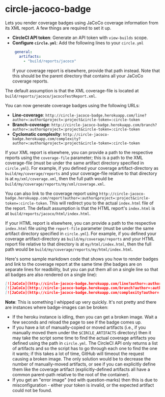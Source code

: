# circle-jacoco-badge

Lets you render coverage badges using JaCoCo coverage information from its XML report. A few things are required to set it up.

 - **CircleCI API token**: Generate an API token with `view-builds` scope.
 - **Configure `circle.yml`**: Add the following lines to your `circle.yml`
   ```yml
    general:
      artifacts:
        - "build/reports/jacoco"
    ```
    If your coverage report is elsewhere, provide that path instead. Note that this should be the parent directory that contains all your JaCoCo coverage reports.
    
The default assumption is that the XML coverage-file is located at `build/reports/jacoco/jacocoTestReport.xml`.

You can now generate coverage badges using the following URLs:
 - **Line-coverage**: `http://circle-jacoco-badge.herokuapp.com/line?author=:author&project=:project&circle-token=:circle-token`
 - **Branch-coverage**: `http://circle-jacoco-badge.herokuapp.com/branch?author=:author&project=:project&circle-token=:circle-token` 
 - **Cyclomatic complexity**: `http://circle-jacoco-badge.herokuapp.com/complexity?author=:author&project=:project&circle-token=:circle-token`
 
If your XML report is elsewhere, you can provide a path to the respective reports using the `coverage-file` parameter; this is a path to the XML coverage-file (must be under the same artifact directory specified in `circle.yml`). For example, if you defined your coverage artifact-directory as `build/my/coverage/reports` and your coverage-file relative to that directory is at `my/xml/coverage.xml`, then the full path would be `build/my/coverage/reports/my/xml/coverage.xml`.
 
You can also link to the coverage report using `http://circle-jacoco-badge.herokuapp.com/report?author=:author&project=:project&circle-token=:circle-token`. This will redirect you to the actual `index.html` file of the report. The default assumption is that the HTML report's `index.html` is at `build/reports/jacoco/html/index.html`.

If your HTML report is elsewhere, you can provide a path to the respective `index.html` file using the `report-file` parameter (must be under the same artifact directory specified in `circle.yml`). For example, if you defined your coverage artifact-directory as `build/my/coverage/reports` and your HTML report file relative to that directory is at `my/html/index.html`, then the full path would be `build/my/coverage/reports/my/html/index.html`.

Here's some sample markdown code that shows you how to render badges and link to the coverage report at the same time (the badges are on separate lines for readbility, but you can put them all on a single line so that all badges are also rendered on a single line):
```markdown
[![JaCoCo](http://circle-jacoco-badge.herokuapp.com/line?author=:author&project=:project&circle-token=:circle-token)](http://circle-jacoco-badge.herokuapp.com/report?author=:author&project=:project&circle-token=:circle-token) 
[![JaCoCo](http://circle-jacoco-badge.herokuapp.com/branch?author=:author&project=:project&circle-token=:circle-token)](http://circle-jacoco-badge.herokuapp.com/report?author=:author&project=:project&circle-token=:circle-token) 
[![JaCoCo](http://circle-jacoco-badge.herokuapp.com/complexity?author=:author&project=:project&circle-token=:circle-token)](http://circle-jacoco-badge.herokuapp.com/report?author=:author&project=:project&circle-token=:circle-token)
```

**Note**: This is something I whipped up very quickly. It's not pretty and there are instances where badge-images can be broken:
 - If the heroku instance is idling, then you can get a broken image. Wait a few seconds and reload the page to see if the badge comes up.
 - If you have a lot of manually-copied or moved artifacts (i.e., if you manually moved them under the `$CIRCLE_ARTIFACTS` directory) then it may take the script some time to find the actual coverage artifacts you defined using the path in `circle.yml`. The CircleCI API only returns a list of artifacts and so the script has to go through each one to find the one it wants; if this takes a lot of time, GitHub will timeout the request causing a broken image. The only solution would be to decrease the number of manually-moved artifacts, or see if you can explicitly define them like the coverage artifact (explicitly-defined artifacts all have a common parent-path relative to the root of the container). 
  - If you get an "error image" (red with question-marks) then this is due to misconfiguration - either your token is invalid, or the expected artifact could not be found. 
